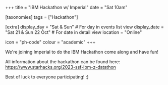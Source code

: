 +++
title = "IBM Hackathon w/ Imperial"
date = "Sat 10am"

[taxonomies]
tags = ["Hackathon"]

[extra]
display_day = "Sat & Sun"     # For day in events list view
display_date = "Sat 21 & Sun 22 Oct"  # For date in detail view
location = "Online"

icon = "ph-code"
colour = "academic"
+++

We're joining Imperial to do the IBM Hackathon come along and have fun!

All information about the hackathon can be found here: https://www.starhacks.org/2023-ssf-ibm-z-datathon

Best of luck to everyone participating! :)
